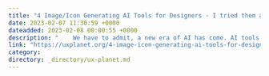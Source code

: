 ```yaml
---
title: "4 Image/Icon Generating AI Tools for Designers - I tried them all and here are the Pros and cons"
date: 2023-02-07 11:30:59 +0000
dateadded: 2023-02-08 00:00:55 +0000
description: "    We have to admit, a new era of AI has come. AI tools are becoming so accessible and will eventually be part of our daily work. As…  Continue reading on UX Planet »  "
link: "https://uxplanet.org/4-image-icon-generating-ai-tools-for-designers-i-tried-them-all-and-here-are-the-pros-and-cons-9e1deaf91fe1?source=rss----819cc2aaeee0---4"
category:
directory: _directory/ux-planet.md
---
```

